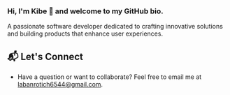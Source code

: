 ### Hi, I'm Kibe 👋 and welcome to my GitHub bio.

A passionate software developer dedicated to crafting innovative solutions and building products that enhance user experiences.

## 📬 Let's Connect
- Have a question or want to collaborate? Feel free to email me at labanrotich6544@gmail.com.
